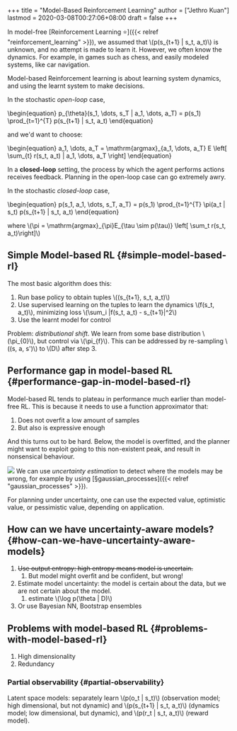 +++
title = "Model-Based Reinforcement Learning"
author = ["Jethro Kuan"]
lastmod = 2020-03-08T00:27:06+08:00
draft = false
+++

In model-free [Reinforcement Learning ⭐]({{< relref "reinforcement_learning" >}}), we assumed that \\(p(s\_{t+1} |
s\_t, a\_t)\\) is unknown, and no attempt is made to learn it. However, we
often know the dynamics. For example, in games such as chess, and
easily modeled systems, like car navigation.

Model-based Reinforcement learning is about learning system dynamics,
and using the learnt system to make decisions.

In the stochastic _open-loop_ case,

\begin{equation}
  p\_{\theta}(s\_1, \dots, s\_T | a\_1, \dots, a\_T) = p(s\_1)
  \prod\_{t=1}^{T} p(s\_{t+1} | s\_t, a\_t)
\end{equation}

and we'd want to choose:

\begin{equation}
  a\_1, \dots, a\_T = \mathrm{argmax}\_{a\_1, \dots, a\_T} E \left[
    \sum\_{t} r(s\_t, a\_t) | a\_1, \dots, a\_T \right]
\end{equation}

In a **closed-loop** setting, the process by which the agent performs
actions receives feedback. Planning in the open-loop case can go
extremely awry.

In the stochastic _closed-loop_ case,

\begin{equation}
  p(s\_1, a\_1, \dots, s\_T, a\_T) = p(s\_1) \prod\_{t=1}^{T} \pi(a\_t | s\_t)
  p(s\_{t+1} | s\_t, a\_t)
\end{equation}

where \\(\pi = \mathrm{argmax}\_{\pi}E\_{\tau \sim p(\tau)} \left[ \sum\_t
r(s\_t, a\_t)\right]\\)


## Simple Model-based RL {#simple-model-based-rl}

The most basic algorithm does this:

1.  Run base policy to obtain tuples \\((s\_{t+1}, s\_t, a\_t)\\)
2.  Use supervised learning on the tuples to learn the dynamics \\(f(s\_t,
       a\_t)\\), minimizing loss \\(\sum\_i |f(s\_t, a\_t) - s\_{t+1}|^2\\)
3.  Use the learnt model for control

Problem: _distributional shift_. We learn from some base distribution
\\(\pi\_{0}\\), but control via \\(\pi\_{f}\\). This can be addressed by
re-sampling \\((s, a, s')\\) to \\(D\\) after step 3.


## Performance gap in model-based RL {#performance-gap-in-model-based-rl}

Model-based RL tends to plateau in performance much earlier than
model-free RL. This is because it needs to use a function approximator
that:

1.  Does not overfit a low amount of samples
2.  But also is expressive enough

And this turns out to be hard. Below, the model is overfitted, and the
planner might want to exploit going to this non-existent peak, and
result in nonsensical behaviour.

![](/ox-hugo/screenshot2019-12-23_14-31-15_.png)
We can use _uncertainty estimation_ to detect where the models may be
wrong, for example by using [§gaussian\_processes]({{< relref "gaussian_processes" >}}).

For planning under uncertainty, one can use the expected value,
optimistic value, or pessimistic value, depending on application.


## How can we have uncertainty-aware models? {#how-can-we-have-uncertainty-aware-models}

1.  ~~Use output entropy: high entropy means model is uncertain.~~
    1.  But model might overfit and be confident, but wrong!
2.  Estimate model uncertainty: the model is certain about the data,
    but we are not certain about the model.
    1.  estimate \\(\log p(\theta | D)\\)
3.  Or use Bayesian NN, Bootstrap ensembles


## Problems with model-based RL {#problems-with-model-based-rl}

1.  High dimensionality
2.  Redundancy


### Partial observability {#partial-observability}

Latent space models: separately learn \\(p(o\_t | s\_t)\\) (observation
model; high dimensional, but not dynamic) and \\(p(s\_{t+1} | s\_t,
a\_t)\\) (dynamics model; low dimensional, but dynamic), and \\(p(r\_t |
s\_t, a\_t)\\) (reward model).
